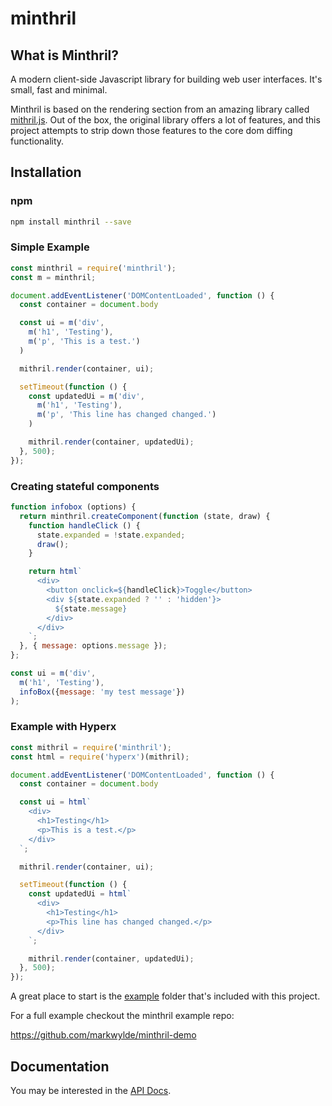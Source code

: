 minthril
========

## What is Minthril?

A modern client-side Javascript library for building web user interfaces. It's small, fast and minimal.

Minthril is based on the rendering section from an amazing library called [mithril.js](https://github.com/MithrilJS/mithril.js). Out of the box, the original library offers a lot of features, and this project attempts to strip down those features to the core dom diffing functionality.

## Installation
### npm

```bash
npm install minthril --save
```

### Simple Example
```javascript
const minthril = require('minthril');
const m = minthril;

document.addEventListener('DOMContentLoaded', function () {
  const container = document.body

  const ui = m('div',
    m('h1', 'Testing'),
    m('p', 'This is a test.')
  )

  mithril.render(container, ui);

  setTimeout(function () {
    const updatedUi = m('div',
      m('h1', 'Testing'),
      m('p', 'This line has changed changed.')
    )

    mithril.render(container, updatedUi);
  }, 500);
});
```

### Creating stateful components
```javascript
function infobox (options) {
  return minthril.createComponent(function (state, draw) {
    function handleClick () {
      state.expanded = !state.expanded;
      draw();
    }

    return html`
      <div>
        <button onclick=${handleClick}>Toggle</button>
        <div ${state.expanded ? '' : 'hidden'}>
          ${state.message}
        </div>
      </div>
    `;
  }, { message: options.message });
};

const ui = m('div',
  m('h1', 'Testing'),
  infoBox({message: 'my test message'})
);
```

### Example with Hyperx
```javascript
const mithril = require('minthril');
const html = require('hyperx')(mithril);

document.addEventListener('DOMContentLoaded', function () {
  const container = document.body

  const ui = html`
    <div>
      <h1>Testing</h1>
      <p>This is a test.</p>
    </div>
  `;

  mithril.render(container, ui);

  setTimeout(function () {
    const updatedUi = html`
      <div>
        <h1>Testing</h1>
        <p>This line has changed changed.</p>
      </div>
    `;

    mithril.render(container, updatedUi);
  }, 500);
});
```

A great place to start is the [example](./example) folder that's included with this project.

For a full example checkout the minthril example repo:

https://github.com/markwylde/minthril-demo

## Documentation

You may be interested in the [API Docs](./docs/render.md).
